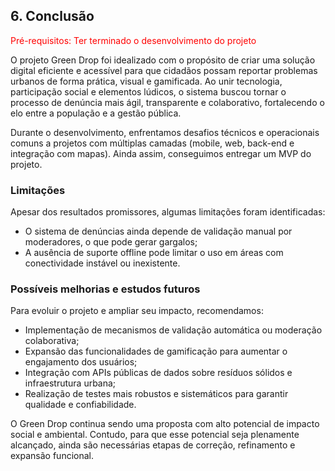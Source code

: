 ## 6. Conclusão

<span style="color:red">Pré-requisitos: Ter terminado o desenvolvimento do projeto</span>


O projeto Green Drop foi idealizado com o propósito de criar uma solução digital eficiente e acessível para que cidadãos possam reportar problemas urbanos de forma prática, visual e gamificada. Ao unir tecnologia, participação social e elementos lúdicos, o sistema buscou tornar o processo de denúncia mais ágil, transparente e colaborativo, fortalecendo o elo entre a população e a gestão pública.

Durante o desenvolvimento, enfrentamos desafios técnicos e operacionais comuns a projetos com múltiplas camadas (mobile, web, back-end e integração com mapas). Ainda assim, conseguimos entregar um MVP do projeto.


### Limitações
  
Apesar dos resultados promissores, algumas limitações foram identificadas:

* O sistema de denúncias ainda depende de validação manual por moderadores, o que pode gerar gargalos;
* A ausência de suporte offline pode limitar o uso em áreas com conectividade instável ou inexistente.

### Possíveis melhorias e estudos futuros

Para evoluir o projeto e ampliar seu impacto, recomendamos:

* Implementação de mecanismos de validação automática ou moderação colaborativa;
* Expansão das funcionalidades de gamificação para aumentar o engajamento dos usuários;
* Integração com APIs públicas de dados sobre resíduos sólidos e infraestrutura urbana;
* Realização de testes mais robustos e sistemáticos para garantir qualidade e confiabilidade.

O Green Drop continua sendo uma proposta com alto potencial de impacto social e ambiental. Contudo, para que esse potencial seja plenamente alcançado, ainda são necessárias etapas de correção, refinamento e expansão funcional.
